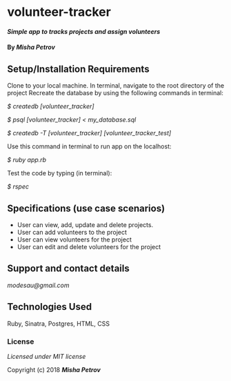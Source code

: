 # volunteer-tracker

#### _Simple app to tracks projects and assign volunteers_

#### By _**Misha Petrov**_

## Setup/Installation Requirements

Clone to your local machine. In terminal, navigate to the root directory of the project
Recreate the database by using the following commands in terminal:

_$ createdb [volunteer_tracker]_

_$ psql [volunteer_tracker] < my_database.sql_

_$ createdb -T [volunteer_tracker] [volunteer_tracker_test]_


Use this command in terminal to run app on the localhost:

_$ ruby app.rb_


Test the code by typing (in terminal): 

_$ rspec_ 


## Specifications (use case scenarios)

* User can view, add, update and delete projects.
* User can add volunteers to the project
* User can view volunteers for the project
* User can edit and delete volunteers for the project

## Support and contact details

_modesau@gmail.com_

## Technologies Used

Ruby, Sinatra, Postgres, HTML, CSS

### License

*Licensed under MIT license*

Copyright (c) 2018 **_Misha Petrov_**
